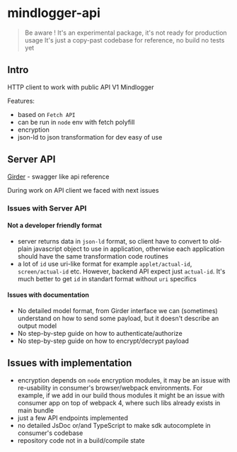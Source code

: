 # mindlogger-api

> Be aware ! It's an experimental package, it's not ready for production usage
> It's just a copy-past codebase for reference, no build no tests yet

## Intro

HTTP client to work with public API V1 Mindlogger

Features: 
* based on `Fetch API` 
* can be run in `node` env with fetch polyfill 
* encryption 
* json-ld to json transformation for dev easy of use


## Server API

[Girder](https://api.mindlogger.org/api/v1) - swagger like api reference

During work on API client we faced with next issues

### Issues with Server API 

#### Not a developer friendly format

* server returns data in `json-ld` format, so client have to convert to old-plain javascript object to use in application, otherwise each application should have the same transformation code routines 
* a lot of `id` use uri-like format for example `applet/actual-id`, `screen/actual-id` etc. However, backend API expect just `actual-id`. It's much better to get `id` in standart format without `uri` specifics

#### Issues with documentation

* No detailed model format, from Girder interface we can (sometimes) understand on how to send some payload, but it doesn't describe an output model
* No step-by-step guide on how to authenticate/authorize 
* No step-by-step guide on how to encrypt/decrypt payload

## Issues with implementation

* encryption depends on `node` encryption modules, it may be an issue with re-usability in consumer's browser/webpack 
environments. For example, if we add in our build thous modules it might be an issue with consumer app on top of webpack 4, where such libs already exists in main bundle
* just a few API endpoints implemented
* no detailed JsDoc or/and TypeScript to make sdk autocomplete in consumer's codebase
* repository code not in a build/compile state